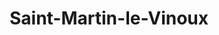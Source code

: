 ---
title: Saint-Martin-le-Vinoux
url: /saint-martin-le-vinoux/
latitude: 45.213
longitude: 5.699
---